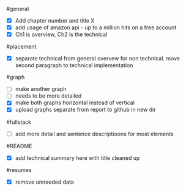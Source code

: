 #general  
- [X] Add chapter number and title X  
- [X] add usage of amazon api - up to a million hits on a free account  
- [X] Ch1 is overview, Ch2 is the technical

#placement  
- [X] separate technical from general overvew for non technical. move second paragraph to technical implementation

#graph  
- [ ] make another graph  
- [ ] needs to be more detailed  
- [X] make both graphs horizontal instead of vertical  
- [X] upload graphs separate from report to github in new dir 

#fullstack  
- [ ] add more detail and sentence descriptioons for most elements

#README  
- [X] add technical summary here with title cleaned up

#resumes  
- [X] remove unneeded data
